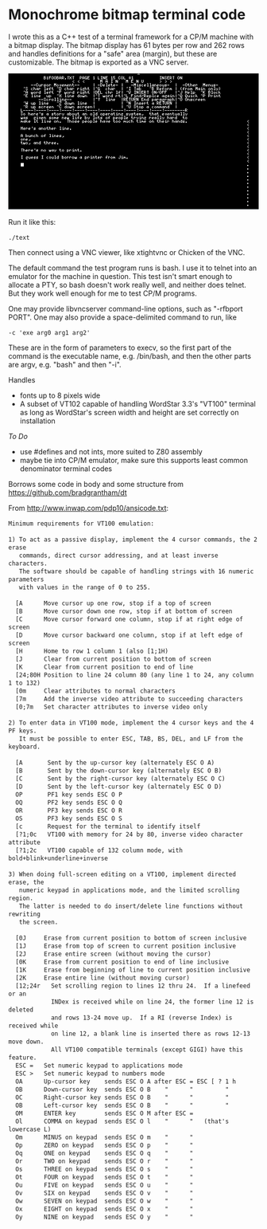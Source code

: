 # Monochrome bitmap terminal code

I wrote this as a C++ test of a terminal framework for a CP/M machine
with a bitmap display.  The bitmap display has 61 bytes per row and
262 rows and handles definitions for a "safe" area (margin), but these
are customizable.  The bitmap is exported as a VNC server.

![WordStar(tm)](https://raw.githubusercontent.com/bradgrantham/bitmap_console_tests/master/ws33.png)

Run it like this:

    ./text
    
Then connect using a VNC viewer, like xtightvnc or Chicken of the VNC.

The default command the test program runs is bash.  I use it to telnet
into an emulator for the machine in question.  This test isn't smart
enough to allocate a PTY, so bash doesn't work really well, and neither
does telnet.  But they work well enough for me to test CP/M programs.

One may provide libvncserver command-line options, such as "-rfbport
PORT".  One may also provide a space-delimited command to run, like

    -c 'exe arg0 arg1 arg2'

These are in the form of parameters to execv, so the first part of the
command is the executable name, e.g. /bin/bash, and then the other parts
are argv, e.g. "bash" and then "-i".

Handles
* fonts up to 8 pixels wide
* A subset of VT102 capable of handling WordStar 3.3's "VT100" terminal as long as WordStar's screen width and height are set correctly on installation

_To Do_

* use #defines and not ints, more suited to Z80 assembly
* maybe tie into CP/M emulator, make sure this supports least common denominator terminal codes

Borrows some code in body and some structure from https://github.com/bradgrantham/dt

From http://www.inwap.com/pdp10/ansicode.txt:

```
Minimum requirements for VT100 emulation:

1) To act as a passive display, implement the 4 cursor commands, the 2 erase
   commands, direct cursor addressing, and at least inverse characters.
   The software should be capable of handling strings with 16 numeric parameters
   with values in the range of 0 to 255.

  [A      Move cursor up one row, stop if a top of screen
  [B      Move cursor down one row, stop if at bottom of screen
  [C      Move cursor forward one column, stop if at right edge of screen
  [D      Move cursor backward one column, stop if at left edge of screen
  [H      Home to row 1 column 1 (also [1;1H)
  [J      Clear from current position to bottom of screen
  [K      Clear from current position to end of line
  [24;80H Position to line 24 column 80 (any line 1 to 24, any column 1 to 132)
  [0m     Clear attributes to normal characters
  [7m     Add the inverse video attribute to succeeding characters
  [0;7m   Set character attributes to inverse video only

2) To enter data in VT100 mode, implement the 4 cursor keys and the 4 PF keys.
   It must be possible to enter ESC, TAB, BS, DEL, and LF from the keyboard.

  [A       Sent by the up-cursor key (alternately ESC O A)
  [B       Sent by the down-cursor key (alternately ESC O B)
  [C       Sent by the right-cursor key (alternately ESC O C)
  [D       Sent by the left-cursor key (alternately ESC O D)
  OP       PF1 key sends ESC O P
  OQ       PF2 key sends ESC O Q
  OR       PF3 key sends ESC O R
  OS       PF3 key sends ESC O S
  [c       Request for the terminal to identify itself
  [?1;0c   VT100 with memory for 24 by 80, inverse video character attribute
  [?1;2c   VT100 capable of 132 column mode, with bold+blink+underline+inverse

3) When doing full-screen editing on a VT100, implement directed erase, the
   numeric keypad in applications mode, and the limited scrolling region.
   The latter is needed to do insert/delete line functions without rewriting
   the screen.

  [0J     Erase from current position to bottom of screen inclusive
  [1J     Erase from top of screen to current position inclusive
  [2J     Erase entire screen (without moving the cursor)
  [0K     Erase from current position to end of line inclusive
  [1K     Erase from beginning of line to current position inclusive
  [2K     Erase entire line (without moving cursor)
  [12;24r   Set scrolling region to lines 12 thru 24.  If a linefeed or an
            INDex is received while on line 24, the former line 12 is deleted
            and rows 13-24 move up.  If a RI (reverse Index) is received while
            on line 12, a blank line is inserted there as rows 12-13 move down.
            All VT100 compatible terminals (except GIGI) have this feature.
  ESC =   Set numeric keypad to applications mode
  ESC >   Set numeric keypad to numbers mode
  OA      Up-cursor key    sends ESC O A after ESC = ESC [ ? 1 h
  OB      Down-cursor key  sends ESC O B    "      "         "
  OC      Right-cursor key sends ESC O B    "      "         "
  OB      Left-cursor key  sends ESC O B    "      "         "
  OM      ENTER key        sends ESC O M after ESC =
  Ol      COMMA on keypad  sends ESC O l    "      "   (that's lowercase L)
  Om      MINUS on keypad  sends ESC O m    "      "
  Op      ZERO on keypad   sends ESC O p    "      "
  Oq      ONE on keypad    sends ESC O q    "      "
  Or      TWO on keypad    sends ESC O r    "      "
  Os      THREE on keypad  sends ESC O s    "      "
  Ot      FOUR on keypad   sends ESC O t    "      "
  Ou      FIVE on keypad   sends ESC O u    "      "
  Ov      SIX on keypad    sends ESC O v    "      "
  Ow      SEVEN on keypad  sends ESC O w    "      "
  Ox      EIGHT on keypad  sends ESC O x    "      "
  Oy      NINE on keypad   sends ESC O y    "      "
```
